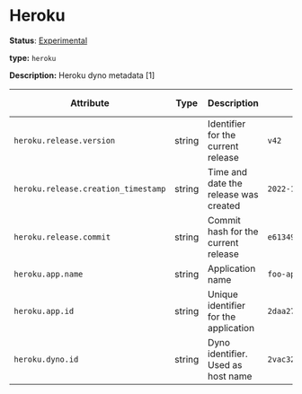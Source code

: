 # Heroku

**Status**: [Experimental](../../document-status.md)

**type:** `heroku`

**Description:** Heroku dyno metadata [1]

<!-- semconv heroku -->
| Attribute  | Type | Description  | Examples  | Requirement Level |
|---|---|---|---|---|
| `heroku.release.version` | string | Identifier for the current release | `v42` | Optional |
| `heroku.release.creation_timestamp` | string | Time and date the release was created | `2022-10-23T18:00:42Z` | Optional |
| `heroku.release.commit` | string | Commit hash for the current release | `e6134959463efd8966b20e75b913cafe3f5ec` | Optional |
| `heroku.app.name` | string | Application name | `foo-app` | Optional |
| `heroku.app.id` | string | Unique identifier for the application | `2daa2797-e42b-4624-9322-ec3f968df4da` | Optional |
| `heroku.dyno.id` | string | Dyno identifier. Used as host name | `2vac3221-f56c-1897-4453-ba4d8638c1ac` | Optional |
<!-- endsemconv -->